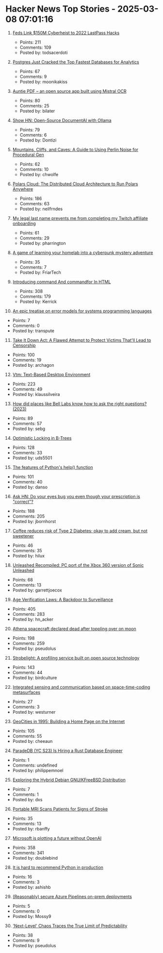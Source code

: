 # Hacker News Top Stories - 2025-03-08 07:01:16

1. [Feds Link $150M Cyberheist to 2022 LastPass Hacks](https://krebsonsecurity.com/2025/03/feds-link-150m-cyberheist-to-2022-lastpass-hacks/)
   - Points: 211
   - Comments: 109
   - Posted by: todsacerdoti

2. [Postgres Just Cracked the Top Fastest Databases for Analytics](https://www.mooncake.dev/blog/clickbench-v0.1)
   - Points: 67
   - Comments: 9
   - Posted by: moonikakiss

3. [Auntie PDF – an open source app built using Mistral OCR](https://www.auntiepdf.com/)
   - Points: 80
   - Comments: 25
   - Posted by: bilater

4. [Show HN: Open-Source DocumentAI with Ollama](https://rlama.dev/)
   - Points: 79
   - Comments: 6
   - Posted by: Dontizi

5. [Mountains, Cliffs, and Caves: A Guide to Using Perlin Noise for Procedural Gen](https://jdhwilkins.com/mountains-cliffs-and-caves-a-comprehensive-guide-to-using-perlin-noise-for-procedural-generation/)
   - Points: 62
   - Comments: 10
   - Posted by: chwolfe

6. [Polars Cloud: The Distributed Cloud Architecture to Run Polars Anywhere](https://pola.rs/posts/polars-cloud-what-we-are-building/)
   - Points: 186
   - Comments: 63
   - Posted by: neilfrndes

7. [My legal last name prevents me from completing my Twitch affiliate onboarding](https://old.reddit.com/r/Twitch/comments/1j3fvzx/my_legal_last_name_is_preventing_me_from/)
   - Points: 61
   - Comments: 29
   - Posted by: pharrington

8. [A game of learning your homelab into a cyberpunk mystery adventure](https://github.com/Fimeg/NetworkChronicles)
   - Points: 35
   - Comments: 7
   - Posted by: FriarTech

9. [Introducing command And commandfor In HTML](https://developer.chrome.com/blog/command-and-commandfor)
   - Points: 308
   - Comments: 179
   - Posted by: Kerrick

10. [An epic treatise on error models for systems programming languages](https://typesanitizer.com/blog/errors.html)
   - Points: 7
   - Comments: 0
   - Posted by: transpute

11. [Take It Down Act: A Flawed Attempt to Protect Victims That'll Lead to Censorship](https://www.eff.org/deeplinks/2025/02/take-it-down-act-flawed-attempt-protect-victims-will-lead-censorship)
   - Points: 100
   - Comments: 19
   - Posted by: archagon

12. [Vtm: Text-Based Desktop Environment](https://github.com/directvt/vtm)
   - Points: 223
   - Comments: 49
   - Posted by: klaussilveira

13. [How did places like Bell Labs know how to ask the right questions? (2023)](https://www.freaktakes.com/p/how-did-places-like-bell-labs-know)
   - Points: 89
   - Comments: 57
   - Posted by: sebg

14. [Optimistic Locking in B-Trees](https://cedardb.com/blog/optimistic_btrees/)
   - Points: 128
   - Comments: 33
   - Posted by: uds5501

15. [The features of Python's help() function](https://www.pythonmorsels.com/help-features/)
   - Points: 101
   - Comments: 40
   - Posted by: danso

16. [Ask HN: Do your eyes bug you even though your prescription is "correct"?](undefined)
   - Points: 188
   - Comments: 205
   - Posted by: jbornhorst

17. [Coffee reduces risk of Type 2 Diabetes; okay to add cream, but not sweetener](https://ajcn.nutrition.org/article/S0002-9165(25)00017-6/abstract?dgcid=raven_jbs_etoc_email)
   - Points: 46
   - Comments: 35
   - Posted by: hilux

18. [Unleashed Recompiled: PC port of the Xbox 360 version of Sonic Unleashed](https://github.com/hedge-dev/UnleashedRecomp)
   - Points: 68
   - Comments: 13
   - Posted by: garrettjoecox

19. [Age Verification Laws: A Backdoor to Surveillance](https://www.eff.org/deeplinks/2025/03/first-porn-now-skin-cream-age-verification-bills-are-out-control)
   - Points: 405
   - Comments: 283
   - Posted by: hn_acker

20. [Athena spacecraft declared dead after toppling over on moon](https://www.theguardian.com/science/2025/mar/07/athena-spacecraft-mission-dead)
   - Points: 198
   - Comments: 259
   - Posted by: pseudolus

21. [Strobelight: A profiling service built on open source technology](https://engineering.fb.com/2025/01/21/production-engineering/strobelight-a-profiling-service-built-on-open-source-technology/)
   - Points: 143
   - Comments: 44
   - Posted by: birdculture

22. [Integrated sensing and communication based on space-time-coding metasurfaces](https://www.nature.com/articles/s41467-025-57137-6)
   - Points: 27
   - Comments: 3
   - Posted by: westurner

23. [GeoCities in 1995: Building a Home Page on the Internet](https://cybercultural.com/p/geocities-1995/)
   - Points: 105
   - Comments: 55
   - Posted by: cheeaun

24. [ParadeDB (YC S23) Is Hiring a Rust Database Engineer](https://paradedb.notion.site/ParadeDB-Job-Board-50b45af7a2834e22958b171ffa008e00)
   - Points: 1
   - Comments: undefined
   - Posted by: philippemnoel

25. [Exploring the Hybrid Debian GNU/KFreeBSD Distribution](https://www.linuxjournal.com/content/exploring-hybrid-debian-gnukfreebsd-distribution)
   - Points: 7
   - Comments: 1
   - Posted by: dxs

26. [Portable MRI Scans Patients for Signs of Stroke](https://spectrum.ieee.org/stroke-mri)
   - Points: 35
   - Comments: 13
   - Posted by: rbanffy

27. [Microsoft is plotting a future without OpenAI](https://techstartups.com/2025/03/07/microsoft-is-plotting-a-future-without-openai/)
   - Points: 358
   - Comments: 341
   - Posted by: doublebind

28. [It is hard to recommend Python in production](https://ashishb.net/programming/python-in-production/)
   - Points: 16
   - Comments: 3
   - Posted by: ashishb

29. [(Reasonably) secure Azure Pipelines on-prem deployments](https://rewiring.bearblog.dev/azure-devops-in-action-pt-iii-reasonably-secure-deploys-to-iis/)
   - Points: 5
   - Comments: 0
   - Posted by: Mossy9

30. ['Next-Level' Chaos Traces the True Limit of Predictability](https://www.quantamagazine.org/next-level-chaos-traces-the-true-limit-of-predictability-20250307/)
   - Points: 38
   - Comments: 9
   - Posted by: pseudolus

